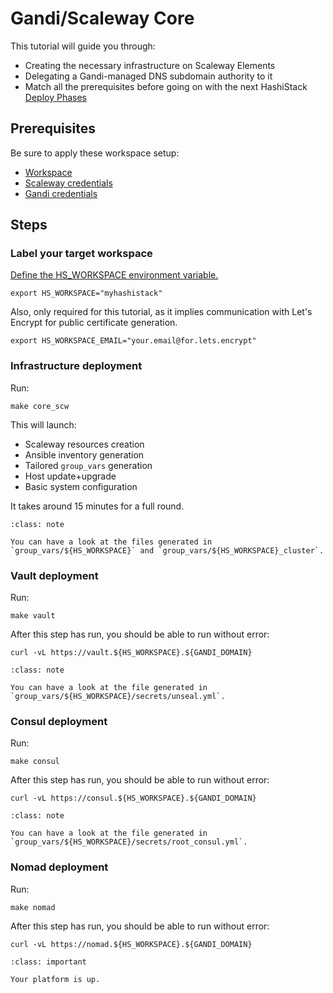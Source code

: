 # Gandi/Scaleway Core

This tutorial will guide you through:

* Creating the necessary infrastructure on Scaleway Elements
* Delegating a Gandi-managed DNS subdomain authority to it
* Match all the prerequisites before going on with the next HashiStack [Deploy Phases](/explanations/deploy_phases.md)

## Prerequisites

Be sure to apply these workspace setup:

* [Workspace](/howto/get_started.md)
* [Scaleway credentials](/howto/init_scw.md)
* [Gandi credentials](/howto/init_gandi.md)

## Steps

### Label your target workspace

[Define the HS_WORKSPACE environment variable.](/explanations/hs_workspace_env_var.md)

```
export HS_WORKSPACE="myhashistack"
```

Also, only required for this tutorial, as it implies communication with Let's Encrypt for public certificate generation.

```
export HS_WORKSPACE_EMAIL="your.email@for.lets.encrypt"
```

### Infrastructure deployment

Run:

```
make core_scw
```

This will launch:

* Scaleway resources creation
* Ansible inventory generation
* Tailored `group_vars` generation
* Host update+upgrade
* Basic system configuration

It takes around 15 minutes for a full round.

```{admonition} Digging deeper
:class: note

You can have a look at the files generated in `group_vars/${HS_WORKSPACE}` and `group_vars/${HS_WORKSPACE}_cluster`.
```

### Vault deployment

Run:

```
make vault
```

After this step has run, you should be able to run without error:

```
curl -vL https://vault.${HS_WORKSPACE}.${GANDI_DOMAIN}
```

```{admonition} Digging deeper
:class: note

You can have a look at the file generated in `group_vars/${HS_WORKSPACE}/secrets/unseal.yml`.
```


### Consul deployment

Run:
```
make consul
```

After this step has run, you should be able to run without error:

```
curl -vL https://consul.${HS_WORKSPACE}.${GANDI_DOMAIN}
```


```{admonition} Digging deeper
:class: note

You can have a look at the file generated in `group_vars/${HS_WORKSPACE}/secrets/root_consul.yml`.
```


### Nomad deployment

Run:
```
make nomad
```

After this step has run, you should be able to run without error:

```
curl -vL https://nomad.${HS_WORKSPACE}.${GANDI_DOMAIN}
```


```{admonition} Achievement Unlocked
:class: important

Your platform is up.
```
